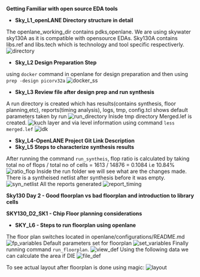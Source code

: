 **Getting Familiar with open source EDA tools**

- **Sky_L1_openLANE Directory structure in detail**

The openlane_working_dir contains pdks,openlane. We are using skywater sky130A as it is compatible with opensource EDAs. Sky130A contains libs.ref and libs.tech which is technology and tool specific respectiverly.
![directory](https://github.com/user-attachments/assets/283380a6-47a5-4fbe-9dd2-3143228c16dc)

- **Sky_L2 Design Preparation Step**

using `docker` command in openlane for design preparation and then using  
`prep -design picorv32a`
![docker_ss](https://github.com/user-attachments/assets/40c58089-4978-4ee5-a98d-f6defbeed5bb)

- **Sky_L3 Review file after design prep and run synthesis**

A run directory is created which has results(contains synthesis, floor planning,etc), reports(timing analysis), logs, tmp, config.tcl shows default parameters taken by run
![run_directory](https://github.com/user-attachments/assets/98ed03c4-c941-40f4-b511-1c0acd4d89f3)
Inisde tmp directory Merged.lef is created.
![kuch](https://github.com/user-attachments/assets/93e16d93-0591-425a-b1ea-222d0fd3e9db)
layer and via level information using command `less merged.lef`
![idk](https://github.com/user-attachments/assets/7eeb5505-6602-4d8b-8ebf-a2bda8c3b3e1)

- **Sky_L4-OpenLANE Project Git Link Description**
- **Sky_L5 Steps to characterize synthesis results**
  
After running the command `run_syntheis`, flop ratio is calculated by taking total no of flops / total no of cells = 1613 / 14876 = 0.1084 i.e 10.84%
![ratio_flop](https://github.com/user-attachments/assets/297b1b57-cbbc-4e53-a775-ca8ed02596f8)
Inside the run folder we will see what are the changes made. There is a syntheised netlist after synthesis before it was empty.
![syn_netlist](https://github.com/user-attachments/assets/0377e243-34d8-4705-b98f-e52c483c898c)
All the reports generated
![report_timing](https://github.com/user-attachments/assets/5560504b-f629-4e09-b3c9-3a46f9fd10e8)


**Sky130 Day 2 - Good floorplan vs bad floorplan and introduction to library cells**

**SKY130_D2_SK1 - Chip Floor planning considerations**

- **SKY_L6 - Steps to run floorplan using openlane**
  
The floor plan switches located in openlane/configurations/README.md
![fp_variables](https://github.com/user-attachments/assets/620cd407-b897-4ce7-ad21-cd82f3638169)
Default parameters set for floorplan
![set_variables](https://github.com/user-attachments/assets/1ce1aaae-8089-450d-90ee-2699521b7f33)
Finally running command `run_floorplan`.
![view_def](https://github.com/user-attachments/assets/b549d895-1a0b-4ef3-885e-845c1a3fbab3)
Using the following data we can calculate the area if DIE
![file_def](https://github.com/user-attachments/assets/e6887a3e-63e4-4f9b-9ab8-54d09e55cff5)

To see actual layout after floorplan is done using magic:
![layout](https://github.com/user-attachments/assets/25947269-1039-41a6-9806-cb5b8d306072)











